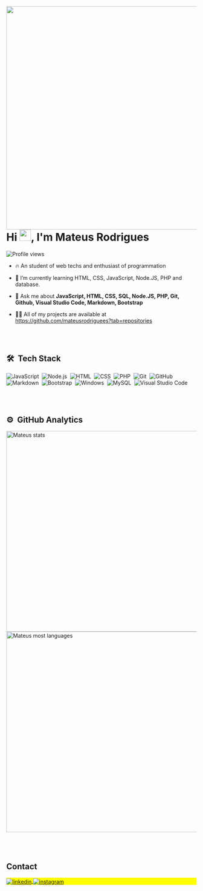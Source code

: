 <img align="right" height="590em" src="https://raw.githubusercontent.com/gist/mateusrodriguees/6f6bf1161dd69c13a5921ce699a73cc2/raw/673ce2a90530ce7369e2f6ac8e518624f94ec445/githubcard.svg"/>
<h1 align="left">Hi <img src="https://raw.githubusercontent.com/kaueMarques/kaueMarques/master/hi.gif" height="30px">, I'm Mateus Rodrigues</h1>

<p align="left"> <img src="https://komarev.com/ghpvc/?username=mateusrodriguees&color=yellow" alt="Profile views" /> </p>

- 🔥 An student of web techs and enthusiast of programmation

- 🌱 I’m currently learning HTML, CSS, JavaScript, Node.JS, PHP and database.

- 💬 Ask me about **JavaScript, HTML, CSS, SQL, Node.JS, PHP, Git, Github, Visual Studio Code, Markdown, Bootstrap**

- 👨‍💻 All of my projects are available at https://github.com/mateusrodriguees?tab=repositories



<br><br>

## 🛠 &nbsp;Tech Stack

![JavaScript](https://img.shields.io/badge/JavaScript-323330?style=for-the-badge&logo=javascript&logoColor=F7DF1E)&nbsp;
![Node.js](https://img.shields.io/badge/Node.js-43853D?style=for-the-badge&logo=node.js&logoColor=white)&nbsp;
![HTML](https://img.shields.io/badge/HTML5-E34F26?style=for-the-badge&logo=html5&logoColor=white)&nbsp;
![CSS](https://img.shields.io/badge/CSS3-1572B6?style=for-the-badge&logo=css3&logoColor=white)&nbsp;
![PHP](https://img.shields.io/badge/PHP-777BB4?style=for-the-badge&logo=php&logoColor=white)&nbsp;
![Git](https://img.shields.io/badge/Git-E34F26?style=for-the-badge&logo=git&logoColor=white)&nbsp;
![GitHub](https://img.shields.io/badge/GitHub-100000?style=for-the-badge&logo=github&logoColor=white)&nbsp;
![Markdown](https://img.shields.io/badge/Markdown-000000?style=for-the-badge&logo=markdown&logoColor=white)&nbsp;
![Bootstrap](https://img.shields.io/badge/Bootstrap-563D7C?style=for-the-badge&logo=bootstrap&logoColor=white)&nbsp;
![Windows](https://img.shields.io/badge/Windows-017AD7?style=for-the-badge&logo=windows&logoColor=white)&nbsp;
![MySQL](https://img.shields.io/badge/MySQL-00000F?style=for-the-badge&logo=mysql&logoColor=white)&nbsp;
![Visual Studio Code](https://img.shields.io/badge/-Visual%20Studio%20Code-05122A?style=flat&logo=visual-studio-code&logoColor=007ACC)&nbsp;

<br><br>

## ⚙️ &nbsp;GitHub Analytics

<p align="left">
<img width="530em" src="https://github-readme-stats.vercel.app/api?username=mateusrodriguees&show_icons=true&theme=vision-friendly-dark" alt="Mateus stats"/>
<img width="530em" src="https://github-readme-stats.vercel.app/api/top-langs/?username=mateusrodriguees&layout=compact&theme=vision-friendly-dark" alt="Mateus most languages"/>
</p>


<br><br>

## Contact

<p align="left" style="background:yellow">
<a href="[https://linkedin.com/in/maykbrito](https://www.linkedin.com/in/mateus-da-silva-rodriguees/)" target="_blank">
  <img align="center" src="https://img.shields.io/badge/-Mateus Rodrigues-05122A?style=flat&logo=linkedin" alt="linkedin"/>
</a>
<a href="https://instagram.com/it.mateus" target="_blank">
 <img align="center" src="https://img.shields.io/badge/-Mateus Rodrigues-05122A?style=flat&logo=instagram" alt="instagram"/>
</a>
</p>

